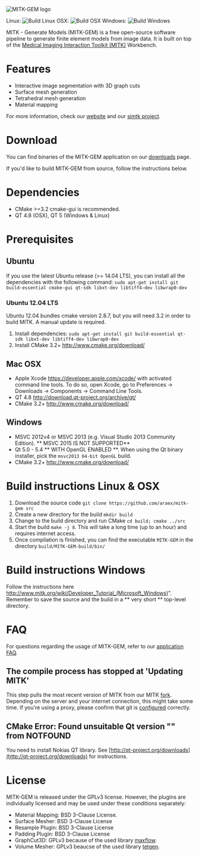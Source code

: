 ![MITK-GEM logo](https://github.com/araex/mitk-gem/blob/material-mapping/mitk_gem.png)

Linux: ![Build Linux](http://staff-brow-2.zhaw.ch:8111/app/rest/builds/buildType:(id:MitkGem_Build)/statusIcon)
OSX: ![Build OSX](http://staff-brow-2.zhaw.ch:8111/app/rest/builds/buildType:(id:MitkGem_BuildOsX)/statusIcon)
Windows: ![Build Windows](http://staff-brow-2.zhaw.ch:8111/app/rest/builds/buildType:(id:MitkGem_BuildWin)/statusIcon)


MITK - Generate Models (MITK-GEM) is a free open-source software pipeline to generate finite element models from image data. 
It is built on top of the [Medical Imaging Interaction Toolkit (MITK)](http://mitk.org/wiki/MITK) Workbench.

# Features
- Interactive image segmentation with 3D graph cuts
- Surface mesh generation
- Tetrahedral mesh generation
- Material mapping

For more information, check our [website](http://araex.github.io/mitk-gem-site/) and our [simtk project](https://simtk.org/home/mitk-gem).

# Download
You can find binaries of the MITK-GEM application on our [downloads](https://simtk.org/project/xml/downloads.xml?group_id=1063) page.

If you'd like to build MITK-GEM from source, follow the instructions below.

# Dependencies
- CMake >=3.2 cmake-gui is recommended.
- QT 4.8 (OSX), QT 5 (Windows & Linux)

# Prerequisites
## Ubuntu
If you use the latest Ubuntu release (>= 14.04 LTS), you can install all the dependencies with the following command:
`sudo apt-get install git build-essential cmake-gui qt-sdk libxt-dev libtiff4-dev libwrap0-dev`

### Ubuntu 12.04 LTS
Ubuntu 12.04 bundles cmake version 2.8.7, but you will need 3.2 in order to build MITK. A manual update is required.

1. Install dependencies: `sudo apt-get install git build-essential qt-sdk libxt-dev libtiff4-dev libwrap0-dev`
2. Install CMake 3.2+ http://www.cmake.org/download/ 

## Mac OSX
- Apple Xcode https://developer.apple.com/xcode/ with activated command line tools. To do so, open Xcode, go to Preferences -> Downloads -> Components -> Command Line Tools.
- QT 4.8 http://download.qt-project.org/archive/qt/
- CMake 3.2+ http://www.cmake.org/download/

## Windows
- MSVC 2012v4 or MSVC 2013 (e.g. Visual Studio 2013 Community Edition). ** MSVC 2015 IS NOT SUPPORTED**
- Qt 5.0 - 5.4 ** WITH OpenGL ENABLED **. When using the Qt binary installer, pick the `msvc2013 64-bit OpenGL` build.
- CMake 3.2+ http://www.cmake.org/download/

# Build instructions Linux & OSX
1. Download the source code `git clone https://github.com/araex/mitk-gem src`
2. Create a new directory for the build `mkdir build`
3. Change to the build directory and run CMake `cd build; cmake ../src`
4. Start the build `make -j 8`. This will take a long time (up to an hour) and requires internet access.
5. Once compilation is finished, you can find the executable `MITK-GEM` in the directory `build/MITK-GEM-build/bin/`

# Build instructions Windows
Follow the instructions here http://www.mitk.org/wiki/Developer_Tutorial_(Microsoft_Windows)".
Remember to save the source and the build in a ** very short ** top-level directory.

# FAQ
For questions regarding the usage of MITK-GEM, refer to our [application FAQ](http://araex.github.io/mitk-gem-site/#faq).
## The compile process has stopped at 'Updating MITK'
This step pulls the most recent version of MITK from our MITK [fork](https://github.com/araex/mitk). 
Depending on the server and your internet connection, this might take some time. 
If you're using a proxy, please confirm that git is [configured](http://stackoverflow.com/questions/783811/getting-git-to-work-with-a-proxy-server) correctly.

## CMake Error: Found unsuitable Qt version "" from NOTFOUND
You need to install Nokias QT library. See [http://qt-project.org/downloads](http://qt-project.org/downloads) for instructions.

# License
MITK-GEM is released under the GPLv3 license. However, the plugins are individually licensed and may be used under these conditions separately:
- Material Mapping: BSD 3-Clause License.
- Surface Mesher: BSD 3-Clause License
- Resample Plugin: BSD 3-Clause License
- Padding Plugin: BSD 3-Clause License
- GraphCut3D: GPLv3 because of the used library [maxflow](https://pub.ist.ac.at/~vnk/software.html).
- Volume Mesher: GPLv3 beaucse of the used library [tetgen](http://wias-berlin.de/software/tetgen/).

